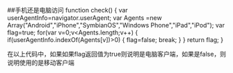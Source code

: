 ##手机还是电脑访问
	 function check() { 
	  var userAgentInfo=navigator.userAgent; 
	  var Agents =new Array("Android","iPhone","SymbianOS","Windows Phone","iPad","iPod"); 
	  var flag=true; 
	  for(var v=0;v<Agents.length;v++) { 
	     if(userAgentInfo.indexOf(Agents[v])>0) { 
	       flag=false; 
	       break; 
	     } 
	   } 
	   return flag; 
	  }


在以上代码中，如果如果flag返回值为true则说明是电脑客户端，如果是false，则说明使用的是移动客户端